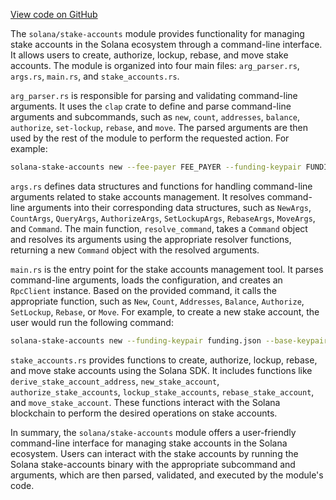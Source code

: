 [View code on GitHub](https://github.com/solana-labs/solana/tree/master/na/stake-accounts)

The `solana/stake-accounts` module provides functionality for managing stake accounts in the Solana ecosystem through a command-line interface. It allows users to create, authorize, lockup, rebase, and move stake accounts. The module is organized into four main files: `arg_parser.rs`, `args.rs`, `main.rs`, and `stake_accounts.rs`.

`arg_parser.rs` is responsible for parsing and validating command-line arguments. It uses the `clap` crate to define and parse command-line arguments and subcommands, such as `new`, `count`, `addresses`, `balance`, `authorize`, `set-lockup`, `rebase`, and `move`. The parsed arguments are then used by the rest of the module to perform the requested action. For example:

```bash
solana-stake-accounts new --fee-payer FEE_PAYER --funding-keypair FUNDING_KEYPAIR --base-keypair BASE_KEYPAIR --amount AMOUNT --stake-authority STAKE_AUTHORITY --withdraw-authority WITHDRAW_AUTHORITY --index INDEX
```

`args.rs` defines data structures and functions for handling command-line arguments related to stake accounts management. It resolves command-line arguments into their corresponding data structures, such as `NewArgs`, `CountArgs`, `QueryArgs`, `AuthorizeArgs`, `SetLockupArgs`, `RebaseArgs`, `MoveArgs`, and `Command`. The main function, `resolve_command`, takes a `Command` object and resolves its arguments using the appropriate resolver functions, returning a new `Command` object with the resolved arguments.

`main.rs` is the entry point for the stake accounts management tool. It parses command-line arguments, loads the configuration, and creates an `RpcClient` instance. Based on the provided command, it calls the appropriate function, such as `New`, `Count`, `Addresses`, `Balance`, `Authorize`, `SetLockup`, `Rebase`, or `Move`. For example, to create a new stake account, the user would run the following command:

```bash
solana-stake-accounts new --funding-keypair funding.json --base-keypair base.json --lamports 1000 --stake-authority stake_authority.json --withdraw-authority withdraw_authority.json
```

`stake_accounts.rs` provides functions to create, authorize, lockup, rebase, and move stake accounts using the Solana SDK. It includes functions like `derive_stake_account_address`, `new_stake_account`, `authorize_stake_accounts`, `lockup_stake_accounts`, `rebase_stake_account`, and `move_stake_account`. These functions interact with the Solana blockchain to perform the desired operations on stake accounts.

In summary, the `solana/stake-accounts` module offers a user-friendly command-line interface for managing stake accounts in the Solana ecosystem. Users can interact with the stake accounts by running the Solana stake-accounts binary with the appropriate subcommand and arguments, which are then parsed, validated, and executed by the module's code.
